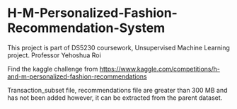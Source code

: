 # H-M-Personalized-Fashion-Recommendation-System

This project is part of DS5230 coursework, Unsupervised Machine Learning project.
Professor Yehoshua Roi

Find the kaggle challenge from https://www.kaggle.com/competitions/h-and-m-personalized-fashion-recommendations

Transaction_subset file, recommendations file are greater than 300 MB and has not been added however, it can be extracted from the parent dataset.



